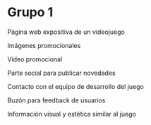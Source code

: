 # Grupo 1
Página web expositiva de un videojuego

Imágenes promocionales

Video promocional

Parte social para publicar novedades

Contacto con el equipo de desarrollo del juego

Buzón para feedback de usuarios

Información visual y estética similar al juego


